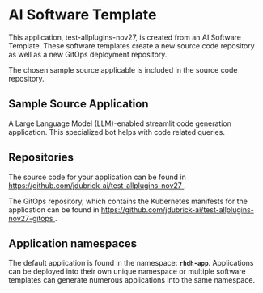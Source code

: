 # AI Software Template

This application, test-allplugins-nov27, is created from an AI Software Template. These software templates create a new source code repository as well as a new GitOps deployment repository.

The chosen sample source applicable is included in the source code repository.

## Sample Source Application

A Large Language Model (LLM)-enabled streamlit code generation application. This specialized bot helps with code related queries.

## Repositories

The source code for your application can be found in [https://github.com/jdubrick-ai/test-allplugins-nov27 ](https://github.com/jdubrick-ai/test-allplugins-nov27 ).
 
The GitOps repository, which contains the Kubernetes manifests for the application can be found in 
[https://github.com/jdubrick-ai/test-allplugins-nov27-gitops ](https://github.com/jdubrick-ai/test-allplugins-nov27-gitops ). 

## Application namespaces 

The default application is found in the namespace: **`rhdh-app`**. Applications can be deployed into their own unique namespace or multiple software templates can generate numerous applications into the same namespace.